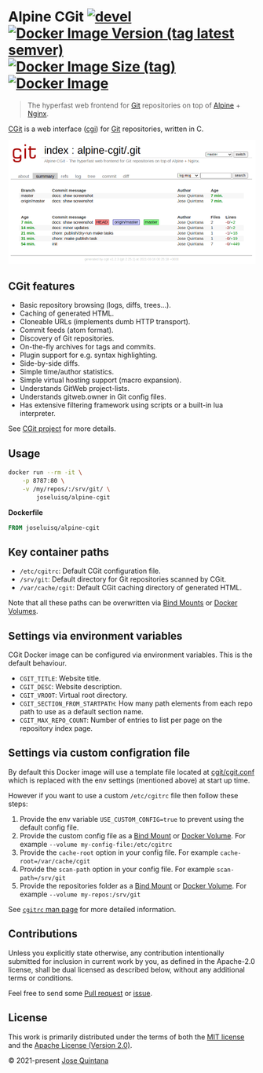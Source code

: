 # Alpine CGit [![devel](https://github.com/joseluisq/alpine-cgit/actions/workflows/devel.yml/badge.svg)](https://github.com/joseluisq/alpine-cgit/actions/workflows/devel.yml) [![Docker Image Version (tag latest semver)](https://img.shields.io/docker/v/joseluisq/alpine-cgit/latest)](https://hub.docker.com/r/joseluisq/alpine-cgit/) [![Docker Image Size (tag)](https://img.shields.io/docker/image-size/joseluisq/alpine-cgit/latest)](https://hub.docker.com/r/joseluisq/alpine-cgit/tags) [![Docker Image](https://img.shields.io/docker/pulls/joseluisq/alpine-cgit.svg)](https://hub.docker.com/r/joseluisq/alpine-cgit/)

> The hyperfast web frontend for [Git](https://git-scm.com/) repositories on top of [Alpine](https://alpinelinux.org/) + [Nginx](https://nginx.org/).

[CGit](https://git.zx2c4.com/cgit/about/) is a web interface ([cgi](https://tools.ietf.org/html/rfc3875)) for [Git](https://git-scm.com/) repositories, written in C.

<img src="./cgit.png" width="600">

## CGit features

- Basic repository browsing (logs, diffs, trees...).
- Caching of generated HTML.
- Cloneable URLs (implements dumb HTTP transport).
- Commit feeds (atom format).
- Discovery of Git repositories.
- On-the-fly archives for tags and commits.
- Plugin support for e.g. syntax highlighting.
- Side-by-side diffs.
- Simple time/author statistics.
- Simple virtual hosting support (macro expansion).
- Understands GitWeb project-lists.
- Understands gitweb.owner in Git config files.
- Has extensive filtering framework using scripts or a built-in lua interpreter.

See [CGit project](https://git.zx2c4.com/cgit/about/) for more details.

## Usage

```sh
docker run --rm -it \
    -p 8787:80 \
    -v /my/repos/:/srv/git/ \
        joseluisq/alpine-cgit
```

**Dockerfile**

```Dockerfile
FROM joseluisq/alpine-cgit
```

## Key container paths

- `/etc/cgitrc`: Default CGit configuration file.
- `/srv/git`: Default directory for Git repositories scanned by CGit.
- `/var/cache/cgit`: Default CGit caching directory of generated HTML.

Note that all these paths can be overwritten via [Bind Mounts](https://docs.docker.com/storage/bind-mounts/) or [Docker Volumes](https://docs.docker.com/storage/volumes/).

## Settings via environment variables

CGit Docker image can be configured via environment variables. This is the default behaviour.

- `CGIT_TITLE`: Website title.
- `CGIT_DESC`: Website description.
- `CGIT_VROOT`: Virtual root directory.
- `CGIT_SECTION_FROM_STARTPATH`: How many path elements from each repo path to use as a default section name.
- `CGIT_MAX_REPO_COUNT`: Number of entries to list per page on the repository index page.

## Settings via custom configration file

By default this Docker image will use a template file located at [cgit/cgit.conf](./cgit/cgit.conf) which is replaced with the env settings (mentioned above) at start up time.

However if you want to use a custom `/etc/cgitrc` file then follow these steps:

1. Provide the env variable `USE_CUSTOM_CONFIG=true` to prevent using the default config file.
2. Provide the custom config file as a [Bind Mount](https://docs.docker.com/storage/bind-mounts/) or [Docker Volume](https://docs.docker.com/storage/volumes/). For example `--volume my-config-file:/etc/cgitrc`
3. Provide the `cache-root` option in your config file. For example `cache-root=/var/cache/cgit`
4. Provide the `scan-path` option in your config file. For example `scan-path=/srv/git`
5. Provide the repositories folder as a [Bind Mount](https://docs.docker.com/storage/bind-mounts/) or [Docker Volume](https://docs.docker.com/storage/volumes/). For example `--volume my-repos:/srv/git`

See [`cgitrc` man page](https://linux.die.net/man/5/cgitrc) for more detailed information.

## Contributions

Unless you explicitly state otherwise, any contribution intentionally submitted for inclusion in current work by you, as defined in the Apache-2.0 license, shall be dual licensed as described below, without any additional terms or conditions.

Feel free to send some [Pull request](https://github.com/joseluisq/alpine-cgit/pulls) or [issue](https://github.com/joseluisq/alpine-cgit/issues).

## License

This work is primarily distributed under the terms of both the [MIT license](LICENSE-MIT) and the [Apache License (Version 2.0)](LICENSE-APACHE).

© 2021-present [Jose Quintana](https://joseluisq.net)
